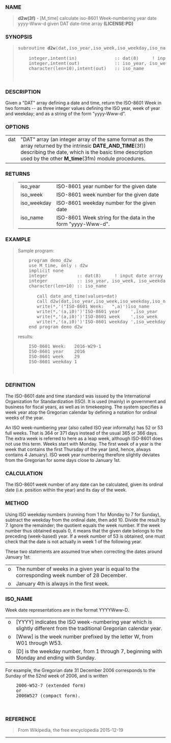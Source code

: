 <?
<body>
  <a name="top" id="top"></a>
  <div id="Container">
    <div id="Content">
      <div class="c9">
      </div><a name="0"></a>
      <h3><a name="0">NAME</a></h3>
      <blockquote>
        <b>d2w(3f)</b> - [M_time] calculate iso-8601 Week-numbering year date yyyy-Www-d given DAT date-time array <b>(LICENSE:PD)</b>
      </blockquote><a name="contents" id="contents"></a>
      <a name="13"></a>
      <h3><a name="13">SYNOPSIS</a></h3>
      <blockquote>
        <pre>
subroutine <b>d2w</b>(dat,iso_year,iso_week,iso_weekday,iso_name)
<br />    integer,intent(in)              :: dat(8)     ! input date array
    integer,intent(out)             :: iso_year, iso_week, iso_weekday
    character(len=10),intent(out)   :: iso_name
<br />
</pre>
      </blockquote><a name="2"></a>
      <h3><a name="2">DESCRIPTION</a></h3>

        Given a "DAT" array defining a date and time, return the ISO-8601 Week in two formats -- as three integer values defining the ISO year, week of year
        and weekday; and as a string of the form "yyyy-Www-d".
      <a name="3"></a>
      <h3><a name="3">OPTIONS</a></h3>
      
        <table cellpadding="3">
          <tr valign="top">
            <td class="c10" width="6%" nowrap="nowrap">dat</td>
            <td valign="bottom">"DAT" array (an integer array of the same format as the array returned by the intrinsic <b>DATE_AND_TIME</b>(3f)) describing
            the date, which is the basic time description used by the other <b>M_time</b>(3fm) module procedures.</td>
          </tr>
        </table>

      <a name="4"></a>
      <h3><a name="4">RETURNS</a></h3>

      <blockquote>
        <table cellpadding="3">
          <tr valign="top">
            <td class="c10" colspan="1" width="%6">iso_year</td>
            <td>ISO-8601 year number for the given date</td>
          </tr>
          <tr valign="top">
            <td class="c10" colspan="1" width="%6">iso_week</td>
            <td>ISO-8601 week number for the given date</td>
          </tr>
          <tr valign="top">
            <td class="c10" colspan="1" width="%6">iso_weekday</td>
            <td>ISO-8601 weekday number for the given date</td>
          </tr>
          <tr valign="top">
            <td class="c10" colspan="1" width="%6">iso_name</td>
            <td>ISO-8601 Week string for the data in the form "yyyy-Www-d".</td>
          </tr>
        </table>
      </blockquote><a name="5"></a>
      <h3><a name="5">EXAMPLE</a></h3>
      <blockquote>
        Sample program:
        <pre>
    program demo_d2w
    use M_time, only : d2w
    implicit none
    integer           :: dat(8)     ! input date array
    integer           :: iso_year, iso_week, iso_weekday
    character(len=10) :: iso_name
<br />       call date_and_time(values=dat)
       call d2w(dat,iso_year,iso_week,iso_weekday,iso_name)
       write(*,'("ISO-8601 Week:   ",a)')iso_name
       write(*,'(a,i0)')'ISO-8601 year    ',iso_year
       write(*,'(a,i0)')'ISO-8601 week    ',iso_week
       write(*,'(a,i0)')'ISO-8601 weekday ',iso_weekday
    end program demo_d2w
</pre>
        <p>results:</p>
        <pre>
    ISO-8601 Week:   2016-W29-1
    ISO-8601 year    2016
    ISO-8601 week    29
    ISO-8601 weekday 1
<br />
</pre>
      </blockquote><a name="6"></a>
      <h3><a name="6">DEFINITION</a></h3>
        The ISO-8601 date and time standard was issued by the International Organization for Standardization (ISO). It is used (mainly) in government and
        business for fiscal years, as well as in timekeeping. The system specifies a week year atop the Gregorian calendar by defining a notation for
        ordinal weeks of the year.
        <p>An ISO week-numbering year (also called ISO year informally) has 52 or 53 full weeks. That is 364 or 371 days instead of the usual 365 or 366
        days. The extra week is referred to here as a leap week, although ISO-8601 does not use this term. Weeks start with Monday. The first week of a year
        is the week that contains the first Thursday of the year (and, hence, always contains 4 January). ISO week year numbering therefore slightly
        deviates from the Gregorian for some days close to January 1st.</p>
      <a name="7"></a>
      <h3><a name="7">CALCULATION</a></h3>
        The ISO-8601 week number of any date can be calculated, given its ordinal date (i.e. position within the year) and its day of the week.
      <a name="8"></a>
      <h3><a name="8">METHOD</a></h3>
      
        Using ISO weekday numbers (running from 1 for Monday to 7 for Sunday), subtract the weekday from the ordinal date, then add 10. Divide the result by
        7. Ignore the remainder; the quotient equals the week number. If the week number thus obtained equals 0, it means that the given date belongs to the
        preceding (week-based) year. If a week number of 53 is obtained, one must check that the date is not actually in week 1 of the following year.
        <p>These two statements are assumed true when correcting the dates around January 1st:</p>
        <table cellpadding="3">
          <!-- tsb: These two statements are assumed true when correcting the dates around January 1st:
 -->
          <tr valign="top">
            <td width="3%">o</td>
            <td>The number of weeks in a given year is equal to the corresponding week number of 28 December.</td>
          </tr>
          <tr valign="top">
            <td width="3%">o</td>
            <td>January 4th is always in the first week.</td>
          </tr>
        </table>
      <a name="9"></a>
      <h3><a name="9">ISO_NAME</a></h3>
      
        Week date representations are in the format YYYYWww-D.
        <table cellpadding="3">
          <!-- tsb: Week date representations are in the format YYYYWww-D.
 -->
          <tr valign="top">
            <td width="3%">o</td>
            <td>[YYYY] indicates the ISO week-numbering year which is slightly different from the traditional Gregorian calendar year.</td>
          </tr>
          <tr valign="top">
            <td width="3%">o</td>
            <td>[Www] is the week number prefixed by the letter W, from W01 through W53.</td>
          </tr>
          <tr valign="top">
            <td width="3%">o</td>
            <td>[D] is the weekday number, from 1 through 7, beginning with Monday and ending with Sunday.</td>
          </tr>
        </table>
      <p>For example, the Gregorian date 31 December 2006 corresponds to the Sunday of the 52nd week of 2006, and is written</p>
      <pre>
    2006-W52-7 (extended form)
    or
    2006W527 (compact form).
<br />
</pre><a name="10"></a>
      <h3><a name="10">REFERENCE</a></h3>
      <blockquote>
        From Wikipedia, the free encyclopedia 2015-12-19
      </blockquote><a name="11"></a>
      <hr />
    </div>
  </div>
</body>
